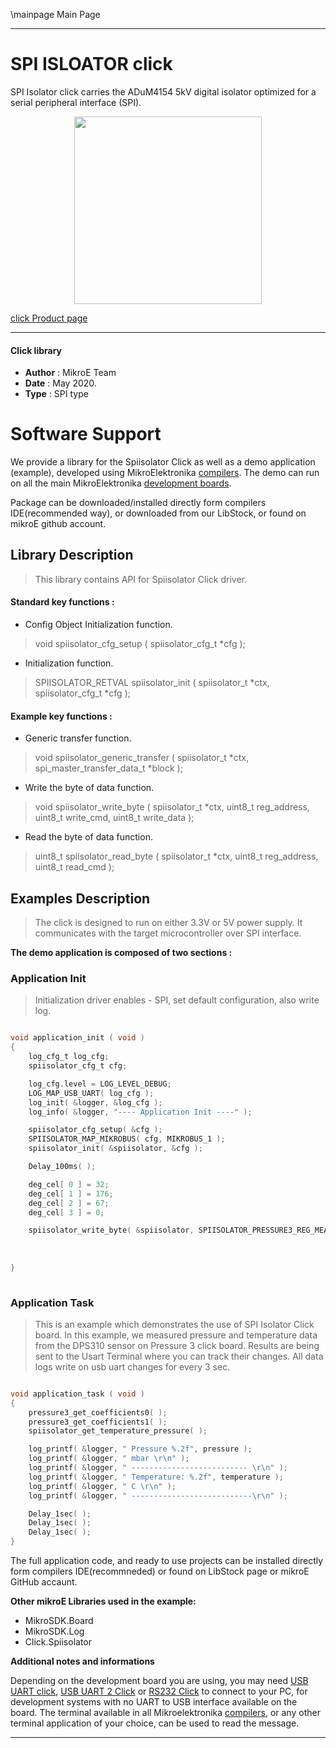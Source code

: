 \mainpage Main Page
 
---
# SPI ISLOATOR click

SPI Isolator click carries the ADuM4154 5kV digital isolator optimized for a serial peripheral interface (SPI).

<p align="center">
  <img src="https://download.mikroe.com/images/click_for_ide/spiisolator_click.png" height=300px>
</p>

[click Product page](<https://www.mikroe.com/spi-isolator-click>)

---


#### Click library 

- **Author**        : MikroE Team
- **Date**          : May 2020.
- **Type**          : SPI type


# Software Support

We provide a library for the Spiisolator Click 
as well as a demo application (example), developed using MikroElektronika 
[compilers](https://shop.mikroe.com/compilers). 
The demo can run on all the main MikroElektronika [development boards](https://shop.mikroe.com/development-boards).

Package can be downloaded/installed directly form compilers IDE(recommended way), or downloaded from our LibStock, or found on mikroE github account. 

## Library Description

> This library contains API for Spiisolator Click driver.

#### Standard key functions :

- Config Object Initialization function.
> void spiisolator_cfg_setup ( spiisolator_cfg_t *cfg ); 
 
- Initialization function.
> SPIISOLATOR_RETVAL spiisolator_init ( spiisolator_t *ctx, spiisolator_cfg_t *cfg );

#### Example key functions :

- Generic transfer function.
> void spiisolator_generic_transfer ( spiisolator_t *ctx, spi_master_transfer_data_t *block );
 
- Write the byte of data function.
> void spiisolator_write_byte ( spiisolator_t *ctx, uint8_t reg_address, uint8_t write_cmd, uint8_t write_data );

- Read the byte of data function.
> uint8_t spiisolator_read_byte ( spiisolator_t *ctx, uint8_t reg_address, uint8_t read_cmd );

## Examples Description
 
> The click is designed to run on either 3.3V or 5V power supply. It communicates with the target microcontroller over SPI interface. 

**The demo application is composed of two sections :**

### Application Init 

> Initialization driver enables - SPI, set default configuration, also write log. 

```c

void application_init ( void )
{
    log_cfg_t log_cfg;
    spiisolator_cfg_t cfg;

    log_cfg.level = LOG_LEVEL_DEBUG;
    LOG_MAP_USB_UART( log_cfg );
    log_init( &logger, &log_cfg );
    log_info( &logger, "---- Application Init ----" );

    spiisolator_cfg_setup( &cfg );
    SPIISOLATOR_MAP_MIKROBUS( cfg, MIKROBUS_1 );
    spiisolator_init( &spiisolator, &cfg );

    Delay_100ms( );

    deg_cel[ 0 ] = 32;
    deg_cel[ 1 ] = 176;
    deg_cel[ 2 ] = 67;
    deg_cel[ 3 ] = 0;

    spiisolator_write_byte( &spiisolator, SPIISOLATOR_PRESSURE3_REG_MEAS_CFG, SPIISOLATOR_PRESSURE3_SPI_CMD_WRITE, SPIISOLATOR_PRESSURE3_BIT_MASK_MEAS_CFG_COEF_RDY_NO_AVB
                                                                                                     | SPIISOLATOR_PRESSURE3_BIT_MASK_MEAS_CFG_SENSOR_RDY_NO_CMP
                                                                                                     | SPIISOLATOR_PRESSURE3_BIT_MASK_MEAS_CFG_MEAS_CTRL_IDLE
                                                                                                     | SPIISOLATOR_PRESSURE3_BIT_MASK_MEAS_CFG_MEAS_CTRL_CNT_PRS_TMP );
}
  
```

### Application Task

> This is an example which demonstrates the use of SPI Isolator Click board.
    In this example, we measured pressure and temperature data from the DPS310 sensor on Pressure 3 click board.
    Results are being sent to the Usart Terminal where you can track their changes.
    All data logs write on usb uart changes for every 3 sec.

```c

void application_task ( void )
{
    pressure3_get_coefficients0( );
    pressure3_get_coefficients1( );
    spiisolator_get_temperature_pressure( );

    log_printf( &logger, " Pressure %.2f", pressure );
    log_printf( &logger, " mbar \r\n" );
    log_printf( &logger, " -------------------------- \r\n" );
    log_printf( &logger, " Temperature: %.2f", temperature );
    log_printf( &logger, " C \r\n" );
    log_printf( &logger, " ---------------------------\r\n" );

    Delay_1sec( );
    Delay_1sec( );
    Delay_1sec( );
}  

```

The full application code, and ready to use projects can be  installed directly form compilers IDE(recommneded) or found on LibStock page or mikroE GitHub accaunt.

**Other mikroE Libraries used in the example:** 

- MikroSDK.Board
- MikroSDK.Log
- Click.Spiisolator

**Additional notes and informations**

Depending on the development board you are using, you may need 
[USB UART click](https://shop.mikroe.com/usb-uart-click), 
[USB UART 2 Click](https://shop.mikroe.com/usb-uart-2-click) or 
[RS232 Click](https://shop.mikroe.com/rs232-click) to connect to your PC, for 
development systems with no UART to USB interface available on the board. The 
terminal available in all Mikroelektronika 
[compilers](https://shop.mikroe.com/compilers), or any other terminal application 
of your choice, can be used to read the message.



---
